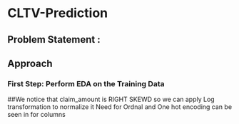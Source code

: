 # CLTV-Prediction
## Problem Statement :


## Approach
   ### First Step: Perform EDA on the Training Data
   ##We notice that claim_amount is RIGHT SKEWD so we can apply Log transformation to normalize it 
   Need for Ordnal and One hot encoding can be seen in for columns 
   
